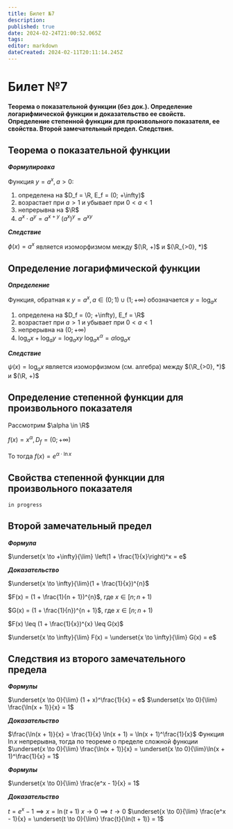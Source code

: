 ```yaml
---
title: Билет №7
description: 
published: true
date: 2024-02-24T21:00:52.065Z
tags: 
editor: markdown
dateCreated: 2024-02-11T20:11:14.245Z
---
```


# Билет №7
#### Теорема о показательной функции (без док.). Определение логарифмической функции и доказательство ее свойств. Определение степенной функции для произвольного показателя, ее свойства. Второй замечательный предел. Следствия.

## Теорема о показательной функции

***Формулировка***

Функция $y = a^x, a > 0$:
1) определена на $D_f = \R, E_f = (0; +\infty)$
2) возрастает при $a > 1$ и убывает при $0 < a < 1$
3) непрерывна на $\R$
4) $a^{x} \cdot a^{y} = a^{x + y}$
	${(a^x)^y = a^{xy}}$

***Следствие***

$\phi(x) = a^x$ является изоморфизмом между $(\R, +)$ и $(\R_{>0}, *)$

## Определение логарифмической функции

***Определение***

Функция, обратная к $y = a^x, a \in (0; 1) \cup (1; +\infty)$ обозначается $y = \log_{a}x$

1) определена на $D_f = (0; +\infty), E_f = \R$
2) возрастает при $a > 1$ и убывает при $0 < a < 1$
3) непрерывна на $(0; +\infty)$
4) $\log_a{x} + \log_a{y} = \log_a xy$
	$\log_a{x^\alpha} = \alpha \log_a{x}$
  
***Следствие***

$\psi(x) = \log_a{x}$ является изоморфизмом (см. алгебра) между $(\R_{>0}, *)$ и $(\R, +)$

## Определение степенной функции для произвольного показателя

Рассмотрим $\alpha \in \R$

$f(x) = x^{\alpha}, D_f = (0; +\infty)$

То тогда $f(x) = e^{\alpha \cdot \ln{x}}$

## Cвойства степенной функции для произвольного показателя

`in progress`

## Второй замечательный предел

***Формула***

$\underset{x \to +\infty}{\lim} \left(1 + \frac{1}{x}\right)^x = e$

***Доказательство***

$\underset{x \to \infty}{\lim}(1 + \frac{1}{x})^{n}$

$F(x) = (1 + \frac{1}{n + 1})^{n}$, где $x \in [n; n+1)$

$G(x) = (1 + \frac{1}{n})^{n + 1}$, где $x \in [n; n+1)$

$F(x) \leq (1 + \frac{1}{x})^{x} \leq G(x)$

$\underset{x \to \infty}{\lim} F(x) = \underset{x \to \infty}{\lim} G(x) = e$

## Следствия из второго замечательного предела

***Формулы***

$\underset{x \to 0}{\lim} (1 + x)^\frac{1}{x} = e$
$\underset{x \to 0}{\lim} \frac{\ln(x + 1)}{x} = 1$

***Доказательство***

$\frac{\ln(x + 1)}{x} = \frac{1}{x} \ln(x + 1) = \ln(x + 1)^\frac{1}{x}$
Функция $\ln x$ непрерывна, тогда по теореме о пределе сложной функции
$\underset{x \to 0}{\lim} \frac{\ln(x + 1)}{x} = \underset{x \to 0}{\lim}\ln(x + 1)^\frac{1}{x} = 1$

***Формулы***

$\underset{x \to 0}{\lim} \frac{e^x - 1}{x} = 1$

***Доказательство***

$t = e^x - 1 \implies x = \ln(t + 1)$
$x \to 0 \implies t \to 0$
$\underset{x \to 0}{\lim} \frac{e^x - 1}{x} = \underset{t \to 0}{\lim} \frac{t}{\ln(t + 1)} = 1$
